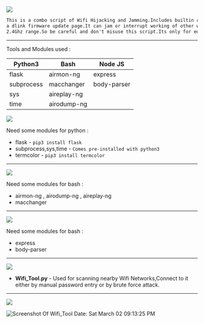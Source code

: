<img src="https://via.placeholder.com/1270x120/0d1117/fffff?text=Wifi+DDos+EvilTwin+Combo" />

```html
This is a combo script of Wifi Hijacking and Jamming.Includes builtin captive portal with
a dlink firmware update page.It can jam or interrupt working of other wireless networks in
2.4Ghz range.So be careful and don't misuse this script.Its only for education purpose.
```
---------------------------------------------------------------------------------------------------------------------------------------------------

Tools and Modules used : 

| Python3  | Bash | Node JS |
| ------------- | ------------- | --------
| flask | airmon-ng | express |
| subprocess | macchanger | body-parser |
| sys  | aireplay-ng |  |
| time | airodump-ng |  |



<img src="https://via.placeholder.com/1270x120/0d1117/BFFF00?text=EXTRA+REQUIREMENTS+FOR+PYTHON" />


Need some modules for python : 

* flask - `pip3 install flask`
* subprocess,sys,time - `Comes pre-installed with python3`
* termcolor - `pip3 install termcolor`

---------------------------------------------------------------------------------------------------------------------------------------------------

<img src="https://via.placeholder.com/1270x120/0d1117/BFFF00?text=EXTRA+REQUIREMENTS+FOR+BASH" />

Need some modules for bash : 

* airmon-ng , airodump-ng , aireplay-ng
* macchanger

---------------------------------------------------------------------------------------------------------------------------------------------------

<img src="https://via.placeholder.com/1270x120/0d1117/BFFF00?text=EXTRA+REQUIREMENTS+FOR+NODE+JS" />

Need some modules for bash : 

* express
* body-parser

---------------------------------------------------------------------------------------------------------------------------------------------------

<img src="https://via.placeholder.com/1270x120/0d1117/BFFF00?text=FUNCTIONALITIES" />

* **Wifi_Tool.py** - Used for scanning nearby Wifi Networks,Connect to it either by manual password entry or by brute force attack.

---------------------------------------------------------------------------------------------------------------------------------------------------

<img src="https://via.placeholder.com/1270x120/0d1117/BFFF00?text=SCREENSHOT+OF+THE+SCRIPT" />

![Screenshot Of Wifi_Tool Date: Sat March 02 09:13:25 PM](https://i.imgur.com/UIhj0PF.png)
